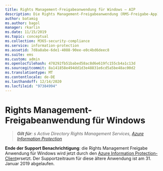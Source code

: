 ```yaml
---
title: Rights Management-Freigabeanwendung für Windows – AIP
description: Die Rights Management-Freigabeanwendung (RMS-Freigabe-App) für Windows wird nicht mehr unterstützt.
author: batamig
ms.author: bagol
manager: rkarlin
ms.date: 11/15/2019
ms.topic: conceptual
ms.collection: M365-security-compliance
ms.service: information-protection
ms.assetid: 7d8a8abe-6de1-4088-90ee-e0c4bd6deec8
ms.suite: ems
ms.custom: admin
ms.openlocfilehash: 478292fb51babed58ac8d6e619fc155cb4a1c13d
ms.sourcegitcommit: 8a141858e494dd1d3e48831e6cd5a5be48ac00d2
ms.translationtype: MT
ms.contentlocale: de-DE
ms.lasthandoff: 12/14/2020
ms.locfileid: "97384994"
---
```

# <a name="rights-management-sharing-application-for-windows"></a>Rights Management-Freigabeanwendung für Windows

>***Gilt für**: s Active Directory Rights Management Services, [Azure Information Protection](https://azure.microsoft.com/pricing/details/information-protection)*

**Ende der Support Benachrichtigung**: die Rights Management Freigabe Anwendung für Windows wird jetzt durch den [Azure Information Protection-Client](aip-client.md)ersetzt. Der Supportzeitraum für diese ältere Anwendung ist am 31. Januar 2019 abgelaufen.
